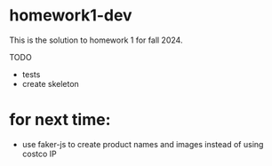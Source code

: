# homework1-dev

This is the solution to homework 1 for fall 2024.

TODO

* tests
* create skeleton

# for next time:

* use faker-js to create product names and images instead of using costco IP